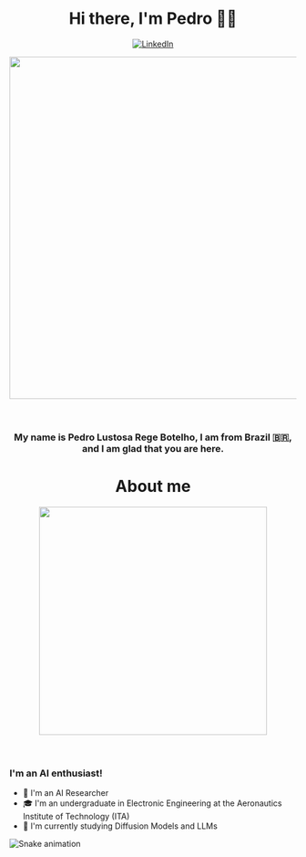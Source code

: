 <h1 align="center">Hi there, I'm Pedro 👨‍💻</h1>

<p align="center">
  <a href="https://www.linkedin.com/in/pedro-lustosa/"><img alt="LinkedIn" src="https://img.shields.io/badge/linkedin-%230077B5.svg?style=for-the-badge&logo=linkedin&logoColor=white" /></a>
 
</p>

 <div align="center"> 
<img height="600em" src="https://cdna.artstation.com/p/assets/images/images/035/693/656/original/gwyneth-balucio-hello-world.gif?1615642877" alt"hello world"> <br><br><br>
</div> 

<h3 align="center">My name is Pedro Lustosa Rege Botelho, I am from Brazil 🇧🇷, and I am glad that you are here.</h3>

<h1 align="center">About me</h1>

 <div align="center"> 
<img height="400em" src="https://media.discordapp.net/attachments/871171536340529212/1125516515781918822/pixels-neon.gif?width=996&height=560" alt"hacker"> <br><br><br>
</div> 

### I'm an AI enthusiast!

- 🧠 I'm an AI Researcher 
- 🎓 I'm an undergraduate in Electronic Engineering at the Aeronautics Institute of Technology (ITA)
- 📖 I'm currently studying Diffusion Models and LLMs
 
 
 ![Snake animation](https://github.com/MelRibeiro/MelRibeiro/blob/output/github-contribution-grid-snake.svg)
